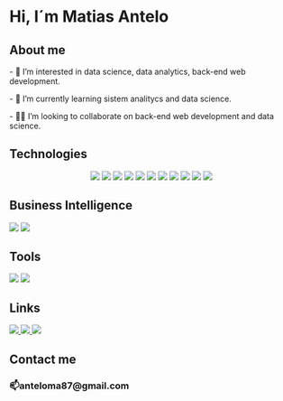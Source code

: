 <h1>Hi, I´m Matias Antelo</h1>

<h2>About me</h2>
<p>- 👀 I’m interested in data science, data analytics, back-end web development.</p>
<p>- 🌱 I’m currently learning sistem analitycs and data science.</p>
<p>- 👨‍💻 I’m looking to collaborate on back-end web development and data science.</p>

<h2>Technologies</h2>
<p align="center">
  <img src="https://img.shields.io/badge/-HTML5-E34F26?style=for-the-badge&logo=html5&logoColor=white" />
  <img src="https://img.shields.io/badge/-CSS3-1572B6?style=for-the-badge&logo=css3&logoColor=white" />
  <img src="https://img.shields.io/badge/-JavaScript-F7DF1E?style=for-the-badge&logo=javascript&logoColor=black" />
  <img src="https://img.shields.io/badge/-Java-007396?style=for-the-badge&logo=java&logoColor=white" />
  <img src="https://img.shields.io/badge/-Git-F05032?style=for-the-badge&logo=git&logoColor=white" />
  <img src="https://img.shields.io/badge/-GitHub-181717?style=for-the-badge&logo=github&logoColor=white" />
  <img src="https://img.shields.io/badge/-Python-3776AB?style=for-the-badge&logo=python&logoColor=white" />
  <img src="https://img.shields.io/badge/-Bootstrap-7952B3?style=for-the-badge&logo=bootstrap&logoColor=white" />
  <img src="https://img.shields.io/badge/-Visual%20Studio%20Code-007ACC?style=for-the-badge&logo=visualstudiocode&logoColor=white" />
  <img src="https://img.shields.io/badge/-Eclipse-2C2255?style=for-the-badge&logo=eclipseide&logoColor=white" />
  <img src="https://img.shields.io/badge/-MySQL-4479A1?style=for-the-badge&logo=mysql&logoColor=white" />
</p>

<h2>Business Intelligence</h2>
<p align="left">
  <img src="https://img.shields.io/badge/-Qlik%20Sense-009845?style=for-the-badge&logo=qlik&logoColor=white" />
  <img src="https://img.shields.io/badge/-Power%20BI-F2C811?style=for-the-badge&logo=powerbi&logoColor=black" />

</p>
<h2>Tools</h2>
<p align="left">
<img src="https://img.shields.io/badge/-Trello-0052CC?style=for-the-badge&logo=trello&logoColor=white" />
  <img src="https://img.shields.io/badge/-Jira-0052CC?style=for-the-badge&logo=jira&logoColor=white" />
</p>
<h2>Links</h2>
<p align="justify">
  <a href="https://tusitio.com" target="_blank">
    <img src="https://img.shields.io/badge/Website-000000?style=for-the-badge&logo=About.me&logoColor=white" />
  </a>
  <a href="https://www.linkedin.com/in/matias-antelo/" target="_blank">
    <img src="https://img.shields.io/badge/LinkedIn-0077B5?style=for-the-badge&logo=linkedin&logoColor=white" />
  </a>
  <a href="https://www.instagram.com/nanoantelo/" target="_blank">
    <img src="https://img.shields.io/badge/Instagram-E4405F?style=for-the-badge&logo=instagram&logoColor=white" />
  </a>
</p>

<h2>Contact me</h2>
<h3>📫anteloma87@gmail.com </h3>

 
  
